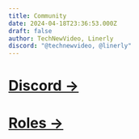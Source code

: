 ```yaml
---
title: Community
date: 2024-04-18T23:36:53.000Z
draft: false
author: TechNewVideo, Linerly
discord: "@technewvideo, @linerly"
---
```


# [Discord →](/discord)
# [Roles →](/roles)
